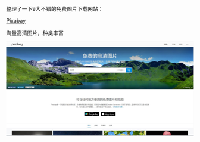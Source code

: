 整理了一下9大不错的免费图片下载网站：

<a href="https://pixabay.com/" target="_blank">Pixabay</a>
<p>海量高清图片，种类丰富</p>

<img src="https://github.com/Eaaon/Picture-material-net/blob/master/images/pixabay.JPG" width="880px" title="1.png"  alt=""/>


